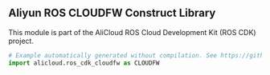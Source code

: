 ## Aliyun ROS CLOUDFW Construct Library

This module is part of the AliCloud ROS Cloud Development Kit (ROS CDK) project.

```python
# Example automatically generated without compilation. See https://github.com/aws/jsii/issues/826
import alicloud.ros_cdk_cloudfw as CLOUDFW
```
